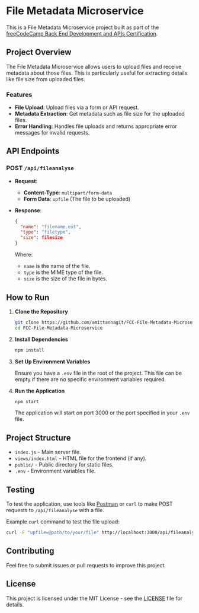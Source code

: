 # File Metadata Microservice

This is a File Metadata Microservice project built as part of the [freeCodeCamp Back End Development and APIs Certification](https://www.freecodecamp.org/learn/back-end-development-and-apis/back-end-development-and-apis-projects/file-metadata-microservice).

## Project Overview

The File Metadata Microservice allows users to upload files and receive metadata about those files. This is particularly useful for extracting details like file size from uploaded files.

### Features

- **File Upload**: Upload files via a form or API request.
- **Metadata Extraction**: Get metadata such as file size for the uploaded files.
- **Error Handling**: Handles file uploads and returns appropriate error messages for invalid requests.

## API Endpoints

### POST `/api/fileanalyse`

- **Request**: 
  - **Content-Type**: `multipart/form-data`
  - **Form Data**: `upfile` (The file to be uploaded)

- **Response**: 
  ```json
  {
    "name": "filename.ext",
    "type": "filetype",
    "size": filesize
  }
  ```

  Where:
  - `name` is the name of the file.
  - `type` is the MIME type of the file.
  - `size` is the size of the file in bytes.

## How to Run

1. **Clone the Repository**

   ```bash
   git clone https://github.com/amittannagit/FCC-File-Metadata-Microservice.git
   cd FCC-File-Metadata-Microservice
   ```

2. **Install Dependencies**

   ```bash
   npm install
   ```

3. **Set Up Environment Variables**

   Ensure you have a `.env` file in the root of the project. This file can be empty if there are no specific environment variables required.

4. **Run the Application**

   ```bash
   npm start
   ```

   The application will start on port 3000 or the port specified in your `.env` file.

## Project Structure

- `index.js` - Main server file.
- `views/index.html` - HTML file for the frontend (if any).
- `public/` - Public directory for static files.
- `.env` - Environment variables file.

## Testing

To test the application, use tools like [Postman](https://www.postman.com/) or `curl` to make POST requests to `/api/fileanalyse` with a file.

Example `curl` command to test the file upload:

```bash
curl -F "upfile=@path/to/your/file" http://localhost:3000/api/fileanalyse
```

## Contributing

Feel free to submit issues or pull requests to improve this project. 

## License

This project is licensed under the MIT License - see the [LICENSE](LICENSE) file for details.
